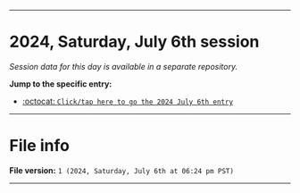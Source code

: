 
***

# 2024, Saturday, July 6th session

_Session data for this day is available in a separate repository._

**Jump to the specific entry:**

- [:octocat: `Click/tap here to go the 2024 July 6th entry`](https://github.com/seanpm2001/SeansLifeArchive_Images_TinyTower_Y2024/tree/SeansLifeArchive_Images_TinyTower_Y2024_Main-dev/2024/07_July/06/)

***

# File info

**File version:** `1 (2024, Saturday, July 6th at 06:24 pm PST)`

***

